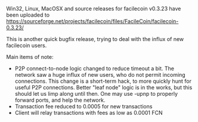 Win32, Linux, MacOSX and source releases for facilecoin v0.3.23 have been uploaded to
https://sourceforge.net/projects/facilecoin/files/FacileCoin/facilecoin-0.3.23/

This is another quick bugfix release, trying to deal with the influx of new facilecoin users.

Main items of note:

* P2P connect-to-node logic changed to reduce timeout a bit.  The network saw a huge influx of new users, who do not permit incoming connections.  This change is a short-term hack, to more quickly hunt for useful P2P connections.  Better "leaf node" logic is in the works, but this should let us limp along until then.  One may use -upnp to properly forward ports, and help the network.
* Transaction fee reduced to 0.0005 for new transactions
* Client will relay transactions with fees as low as 0.0001 FCN
